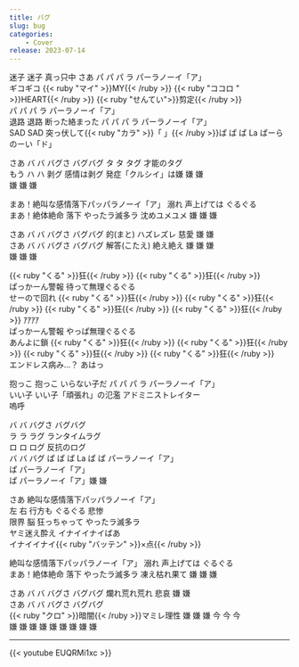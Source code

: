 ```yaml
---
title: バグ
slug: bug
categories:
    - Cover
release: 2023-07-14
---
```


迷子 迷子 真っ只中 さあ パ パ パ ラ パーラノーイ「ア」  
ギコギコ {{< ruby "マイ" >}}MY{{< /ruby >}} {{< ruby "ココロ " >}}HEART{{< /ruby >}} {{< ruby "せんてい">}}剪定{{< /ruby >}}  
パ パ パ ラ パーラノーイ「ア」  
退路 退路 断った絡まった パ パ パ ラ パーラノーイ「ア」  
SAD SAD 突っ伏して{{< ruby "カラ" >}}「  」{{< /ruby >}}ぱ ぱ ぱ La ぱーらのーい「ド」  

さあ バ バ バグさ バグバグ タ タ タグ 才能のタグ  
もう ハ ハ 剥グ 感情は剥グ 発症「クルシイ」は嫌 嫌 嫌  
嫌 嫌 嫌  

まあ！絶叫な感情落下パッパラノーイ「ア」 溺れ 声上げては ぐるぐる  
まあ！絶体絶命 落下 やったラ滅多ラ 沈めユメユメ 嫌 嫌 嫌  

さあ バ バ バグさ バグバグ 的(まと) ハズレズレ 慈愛 嫌 嫌  
さあ バ バ バグさ バグバグ 解答(こたえ) 絶え絶え 嫌 嫌 嫌  
嫌 嫌 嫌  

{{< ruby "くる" >}}狂{{< /ruby >}} {{< ruby "くる" >}}狂{{< /ruby >}}  
ぱっかーん警報 待って無理ぐるぐる  
せーので回れ {{< ruby "くる" >}}狂{{< /ruby >}} {{< ruby "くる" >}}狂{{< /ruby >}} {{< ruby "くる" >}}狂{{< /ruby >}} {{< ruby "くる" >}}狂{{< /ruby >}} ｱｱｱｱ  
ぱっかーん警報 やっぱ無理ぐるぐる  
あんよに鎖 {{< ruby "くる" >}}狂{{< /ruby >}} {{< ruby "くる" >}}狂{{< /ruby >}} {{< ruby "くる" >}}狂{{< /ruby >}} {{< ruby "くる" >}}狂{{< /ruby >}}  
エンドレス病み…？ あはっ  

抱っこ 抱っこ いらない子だ パ パ パ ラ パーラノーイ「ア」  
いい子 いい子「頑張れ」の氾濫 アドミニストレイター  
嗚呼  

バ バ バグさ バグバグ  
ラ ラ ラグ ランタイムラグ  
ロ ロ ログ 反抗のログ  
バ バ バグ ぱ ぱ ぱ La ぱ ぱ パーラノーイ「ア」  
ぱ パーラノーイ「ア」  
ぱ パーラノーイ「ア」嫌 嫌  

さあ 絶叫な感情落下パッパラノーイ「ア」  
左 右 行方も ぐるぐる 悲惨  
限界 脳 狂っちゃって やったラ滅多ラ  
ヤミ迷え酔え イナイイナイばあ  
イナイイナイ{{< ruby "バッテン" >}}×点{{< /ruby >}}  

絶叫な感情落下パッパラノーイ「ア」 溺れ 声上げては ぐるぐる  
まあ！絶体絶命 落下 やったラ滅多ラ 凍え枯れ果て 嫌 嫌 嫌  

さあ バ バ バグさ バグバグ 爛れ荒れ荒れ 悲哀 嫌 嫌  
さあ バ バ バグさ バグバグ  
{{< ruby "クロ" >}}暗闇{{< /ruby >}}マミレ理性 嫌 嫌 嫌 今 今 今  
嫌 嫌 嫌 嫌 嫌 嫌 嫌 嫌 嫌  

---

{{< youtube EUQRMi1xc >}}